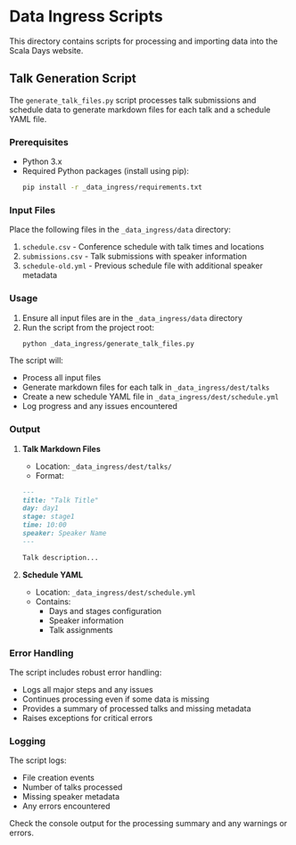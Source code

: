 # Data Ingress Scripts

This directory contains scripts for processing and importing data into the Scala Days website.

## Talk Generation Script

The `generate_talk_files.py` script processes talk submissions and schedule data to generate markdown files for each talk and a schedule YAML file.

### Prerequisites

- Python 3.x
- Required Python packages (install using pip):
  ```bash
  pip install -r _data_ingress/requirements.txt
  ```

### Input Files

Place the following files in the `_data_ingress/data` directory:

1. `schedule.csv` - Conference schedule with talk times and locations
2. `submissions.csv` - Talk submissions with speaker information
3. `schedule-old.yml` - Previous schedule file with additional speaker metadata

### Usage

1. Ensure all input files are in the `_data_ingress/data` directory
2. Run the script from the project root:
   ```bash
   python _data_ingress/generate_talk_files.py
   ```

The script will:
- Process all input files
- Generate markdown files for each talk in `_data_ingress/dest/talks`
- Create a new schedule YAML file in `_data_ingress/dest/schedule.yml`
- Log progress and any issues encountered

### Output

1. **Talk Markdown Files**
   - Location: `_data_ingress/dest/talks/`
   - Format:
   ```markdown
   ---
   title: "Talk Title"
   day: day1
   stage: stage1
   time: 10:00
   speaker: Speaker Name
   ---

   Talk description...
   ```

2. **Schedule YAML**
   - Location: `_data_ingress/dest/schedule.yml`
   - Contains:
     - Days and stages configuration
     - Speaker information
     - Talk assignments

### Error Handling

The script includes robust error handling:
- Logs all major steps and any issues
- Continues processing even if some data is missing
- Provides a summary of processed talks and missing metadata
- Raises exceptions for critical errors

### Logging

The script logs:
- File creation events
- Number of talks processed
- Missing speaker metadata
- Any errors encountered

Check the console output for the processing summary and any warnings or errors.